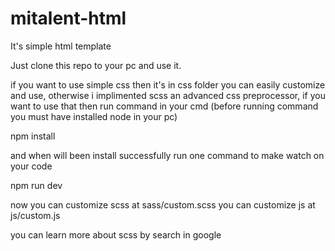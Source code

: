 # mitalent-html
It's simple html template

Just clone this repo to your pc and use it.

if you want to use simple css then it's in css folder you can easily customize and use, 
otherwise i implimented scss an advanced css preprocessor, if you want to use that then 
run command in your cmd 
(before running command you must have installed node in your pc)

npm install

and when will been install successfully run one command to make watch on your code 

npm run dev

now 
you can customize scss at sass/custom.scss
you can customize js at js/custom.js 

you can learn more about scss by search in google
